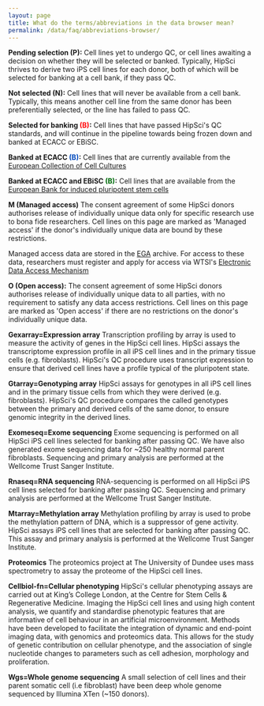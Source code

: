 ```yaml
---
layout: page
title: What do the terms/abbreviations in the data browser mean?
permalink: /data/faq/abbreviations-browser/
---
```


**Pending selection (P):** Cell lines yet to undergo QC, or cell lines awaiting a decision on whether they will be selected or banked. Typically, HipSci thrives to derive two iPS cell lines for each donor, both of which will be selected for banking at a cell bank, if they pass QC.

**Not selected (N):** Cell lines that will never be available from a cell bank. Typically, this means another cell line from the same donor has been preferentially selected, or the line has failed to pass QC.

**Selected for banking <span style="color:#FF0004;">(B)</span>:** Cell lines that have passed HipSci's QC standards, and will continue in the pipeline towards being frozen down and banked at ECACC or EBiSC.

**Banked at ECACC <span style="color:#004ABC;">(B)</span>:**  Cell lines that are currently available from the  [European Collection of Cell Cultures](https://www.phe-culturecollections.org.uk/products/celllines/hipsci/index.jsp)

**Banked at ECACC and EBiSC <span style="color:#006C0C">(B)</span>:** Cell lines that are available from the [European Bank for induced pluripotent stem cells](http://www.ebisc.org/)

**M (Managed access)** The consent agreement of some HipSci donors authorises release of individually unique data only for specific research use to bona fide researchers. Cell lines on this page are marked as 'Managed access' if the donor's individually unique data are bound by these restrictions.

Managed access data are stored in the [EGA](https://www.ebi.ac.uk/ega/) archive. For access to these data, researchers must register and apply for access via WTSI's [Electronic Data Access Mechanism](https://www.sanger.ac.uk/legal/DAA/MasterController)

**O (Open access):** The consent agreement of some HipSci donors authorises release of  individually unique data to all parties, with no requirement to satisfy any data access restrictions. Cell lines on this page are marked as 'Open access' if there are no restrictions on the donor's individually unique data.

**Gexarray=Expression array** Transcription profiling by array is used to measure the activity of genes in the HipSci cell lines. HipSci assays the transcriptome expression profile in all iPS cell lines and in the primary tissue cells (e.g. fibroblasts). HipSci's QC procedure uses transcript expression to ensure that derived cell lines have a profile typical of the pluripotent state.

**Gtarray=Genotyping array** HipSci assays for genotypes in all iPS cell lines and in the primary tissue cells from which they were derived (e.g. fibroblasts). HipSci's QC procedure compares the called genotypes between the primary and derived cells of the same donor, to ensure genomic integrity in the derived lines.

**Exomeseq=Exome sequencing** Exome sequencing is performed on all HipSci iPS cell lines selected for banking after passing QC. We have also generated exome sequencing data for ~250 healthy normal parent fibroblasts. Sequencing and primary analysis are performed at the Wellcome Trust Sanger Institute.

**Rnaseq=RNA sequencing** RNA-sequencing is performed on all HipSci iPS cell lines selected for banking after passing QC. Sequencing and primary analysis are performed at the Wellcome Trust Sanger Institute.

**Mtarray=Methylation array** Methylation profiling by array is used to probe the methylation pattern of DNA, which is a suppressor of gene activity. HipSci assays iPS cell lines that are selected for banking after passing QC. This assay and primary analysis is performed at the Wellcome Trust Sanger Institute.

**Proteomics** The proteomics project at The University of Dundee uses mass spectrometry to assay the proteome of the HipSci cell lines.

**Cellbiol-fn=Cellular phenotyping** HipSci's cellular phenotyping assays are carried out at King’s College London, at the Centre for Stem Cells & Regenerative Medicine. Imaging the HipSci cell lines and using high content analysis, we quantify and standardise phenotypic features that are informative of cell behaviour in an artificial microenvironment. Methods have been developed to facilitate the integration of dynamic and end-point imaging data, with genomics and proteomics data. This allows for the study of genetic contribution on cellular phenotype, and the association of single nucleotide changes to parameters such as cell adhesion, morphology and proliferation.

**Wgs=Whole genome sequencing** A small selection of cell lines and their parent somatic cell (i.e fibroblast) have been deep whole genome sequenced by Illumina XTen (~150 donors).
